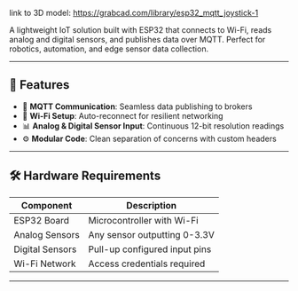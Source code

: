link to 3D model:
https://grabcad.com/library/esp32_mqtt_joystick-1


A lightweight IoT solution built with ESP32 that connects to Wi-Fi, reads analog and digital sensors, and publishes data over MQTT. Perfect for robotics, automation, and edge sensor data collection.

---

## 🧰 Features

- 📡 **MQTT Communication**: Seamless data publishing to brokers
- 🔌 **Wi-Fi Setup**: Auto-reconnect for resilient networking
- 📊 **Analog & Digital Sensor Input**: Continuous 12-bit resolution readings
- ⚙️ **Modular Code**: Clean separation of concerns with custom headers

---

## 🛠️ Hardware Requirements

| Component     | Description                      |
|--------------|----------------------------------|
| ESP32 Board   | Microcontroller with Wi-Fi       |
| Analog Sensors| Any sensor outputting 0-3.3V     |
| Digital Sensors| Pull-up configured input pins   |
| Wi-Fi Network | Access credentials required      |

---
